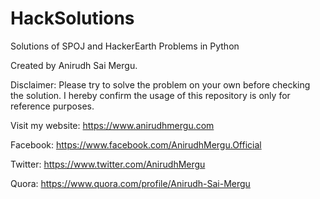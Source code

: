 # HackSolutions
Solutions of SPOJ and HackerEarth Problems in Python

Created by Anirudh Sai Mergu.

Disclaimer:
Please try to solve the problem on your own before checking the solution. 
I hereby confirm the usage of this repository is only for reference purposes.

Visit my website: https://www.anirudhmergu.com

Facebook: https://www.facebook.com/AnirudhMergu.Official

Twitter: https://www.twitter.com/AnirudhMergu

Quora: https://www.quora.com/profile/Anirudh-Sai-Mergu
